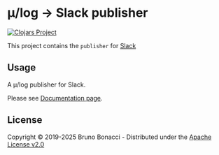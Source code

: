 # μ/log -> Slack publisher
[![Clojars Project](https://img.shields.io/clojars/v/com.brunobonacci/mulog-slack.svg)](https://clojars.org/com.brunobonacci/mulog-slack)

This project contains the `publisher` for [Slack](https://slack.com/)


## Usage

A μ/log publisher for Slack.

Please see [Documentation page](../doc/publishers/slack-publisher.md).


## License

Copyright © 2019-2025 Bruno Bonacci - Distributed under the [Apache License v2.0](http://www.apache.org/licenses/LICENSE-2.0)
